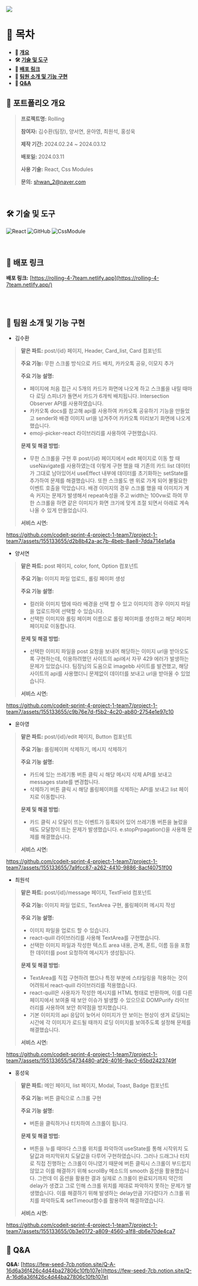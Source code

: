 <img src="https://capsule-render.vercel.app/api?type=waving&color=auto&height=300&section=header&text=Rolling&fontSize=90" />

# 📗 목차 #
<b>

- 📝 [개요](#-포트폴리오-개요)
- 🛠 [기술 및 도구](#-기술-및-도구)
- 🔗 [배포 링크](#-배포-링크)
- 🤝 [팀원 소개 및 기능 구현](#-팀원-소개-및-기능-구현)
- 🙋 [Q&A](#-Q&A)

</b>



## **📝 포트폴리오 개요**

> **프로젝트명:** Rolling
>
> **참여자:** 김수환(팀장), 양서연, 윤아영, 최원석, 홍성욱
>
> **제작 기간:** 2024.02.24 ~ 2024.03.12
>
> **배포일:** 2024.03.11
>
> **사용 기술:** React, Css Modules
>
> **문의:** shwan_2@naver.com

<br />

## **🛠 기술 및 도구**

![React](https://img.shields.io/badge/React-53C1DE?style=flat-square&logo=react&logoColor=white) 
![GitHub](https://img.shields.io/badge/Github-%23121011.svg?style=flat-square&logo=github&logoColor=white)
![CssModule](https://img.shields.io/badge/CssModules-0ABF53?style=flat-square&logo=cssmodules&logoColor=white)



<br />

## **🔗 배포 링크**

**배포 링크:** [https://rolling-4-7team.netlify.app](https://rolling-4-7team.netlify.app/)

<br />

<br />

## **🤝 팀원 소개 및 기능 구현**

- 김수환
> **맡은 파트:** post/{id} 페이지, Header, Card_list, Card 컴포넌트
>
> **주요 기능:** 무한 스크롤 방식으로 카드 배치, 카카오톡 공유, 이모지 추가
>
> **주요 기능 설명:**
> - 페이지에 처음 접근 시 5개의 카드가 화면에 나오게 하고 스크롤을 내릴 때마다 로딩 스피너가 돌면서 카드가 6개씩 배치됩니다. Intersection Observer API를 사용하였습니다.
> - 카카오톡 docs를 참고해 api를 사용하여 카카오톡 공유하기 기능을 만들었고 sender와 배경 이미지 url을 넘겨주어 카카오톡 미리보기 화면에 나오게 했습니다.
> - emoji-picker-react 라이브러리를 사용하여 구현했습니다.
>
> **문제 및 해결 방법:**
> - 무한 스크롤을 구현 후 post/{id} 페이지에서 edit 페이지로 이동 할 때 useNavigate를 사용하였는데 이렇게 구현 했을 때 기존의 카드 list 데이터가 그대로 남아있어서 useEffect 내부에 데이터를 초기화하는 setState를 추가하여 문제를 해결했습니다. 또한 스크롤도 맨 위로 가게 되어 불필요한 이벤트 호출을 막았습니다. 배경 이미지의 경우 스크롤 했을 때 이미지가 계속 커지는 문제가 발생해서 repeat속성을 주고 width는 100vw로 하여 무한 스크롤을 하면 같은 이미지가 화면 크기에 맞게 조절 되면서 아래로 계속 나올 수 있게 만들었습니다.
>   
> **서비스 시연:**
>   

https://github.com/codeit-sprint-4-project-1-team7/project-1-team7/assets/155133655/d2b8b42a-ac7b-4beb-8ae8-7dda714e1a6a

> 
- 양서연
> **맡은 파트:** post 페이지, color, font, Option 컴포넌트
>
> **주요 기능:** 이미지 파일 업로드, 롤링 페이퍼 생성
>
> **주요 기능 설명:**
> - 컬러와 이미지 탭에 따라 배경을 선택 할 수 있고 이미지의 경우 이미지 파일을 업로드하여 선택할 수 있습니다. 
> - 선택한 이미지와 롤링 페이퍼 이름으로 롤링 페이퍼를 생성하고 해당 페이퍼 페이지로 이동합니다.
>
> **문제 및 해결 방법:**
> - 선택한 이미지 파일을 post 요청을 보내어 해당하는 이미지 url을 받아오도록 구현하는데, 이용하려했던 사이트의 api에서 자꾸 429 에러가 발생하는 문제가 있었습니다. 팀장님의 도움으로 imagebb 사이트를 발견했고, 해당 사이트의 api를 사용했더니 문제없이 데이터를 보내고 url을 받아올 수 있었습니다.
>   
> **서비스 시연:**
>   

https://github.com/codeit-sprint-4-project-1-team7/project-1-team7/assets/155133655/c9b76e7d-f5b2-4c20-ab80-2754e1e97c10


- 윤아영
> **맡은 파트:** post/{id}/edit 페이지, Button 컴포넌트
>
> **주요 기능:** 롤링페이퍼 삭제하기, 메시지 삭제하기
>
> **주요 기능 설명:**
> - 카드에 있는 쓰레기통 버튼 클릭 시 해당 메시지 삭제 API를 보내고 messages state를 변경합니다.
> - 삭제하기 버튼 클릭 시 해당 롤링페이퍼를 삭제하는 API를 보내고 list 페이지로 이동합니다.
> 
> **문제 및 해결 방법:**
> - 카드 클릭 시 모달이 뜨는 이벤트가 등록되어 있어 쓰레기통 버튼을 눌렀을 때도 모달창이 뜨는 문제가 발생했습니다. e.stopPrpagation()을 사용해 문제를 해결했습니다.
>   
> **서비스 시연:**
>

https://github.com/codeit-sprint-4-project-1-team7/project-1-team7/assets/155133655/7a9fcc87-a262-4410-9886-8acf40751f00


> 
- 최원석
> **맡은 파트:** post/{id}/message 페이지, TextField 컴포넌트
>
> **주요 기능:** 이미지 파일 업로드, TextArea 구현, 롤링페이퍼 메시지 작성
>
> **주요 기능 설명:**
> - 이미지 파일을 업로드 할 수 있습니다.
> - react-quill 라이브러리를 사용해 TextArea를 구현했습니다.
> - 선택한 이미지 파일과 작성한 텍스트 area 내용, 관계, 폰트, 이름 등을 포함한 데이터를 post 요청하여 메시지가 생성됩니다.
> 
> **문제 및 해결 방법:**
> - TextArea를 직접 구현하려 했으나 특정 부분에 스타일링을 적용하는 것이 어려워서 react-quill 라이브러리를 적용했습니다.
> - react-quill은 사용자가 작성한 메시지를 HTML 형태로 반환하며, 이를 다른 페이지에서 보여줄 때 보안 이슈가 발생할 수 있으므로 DOMPurify 라이브러리를 사용하여 보안 취약점을 방지했습니다.
> - 기본 이미지의 api 응답이 늦어서 이미지가 안 보이는 현상이 생겨 로딩되는 시간에 각 이미지가 로드될 때까지 로딩 이미지를 보여주도록 설정해 문제를 해결했습니다.
>   
> **서비스 시연:**
>

https://github.com/codeit-sprint-4-project-1-team7/project-1-team7/assets/155133655/54734480-af26-4016-9ac0-65bd2423749f


- 홍성욱
> **맡은 파트:** 메인 페이지, list 페이지, Modal, Toast, Badge 컴포넌트
>
> **주요 기능:** 버튼 클릭으로 스크롤 구현
>
> **주요 기능 설명:**
> - 버튼을 클릭하거나 터치하여 스크롤이 됩니다.
> 
> **문제 및 해결 방법:**
> - 버튼을 누를 때마다 스크롤 위치를 파악하여 useState를 통해 시작위치 도달값과 마지막위치 도달값을 다루어 구현하였습니다. 그러나 드래그나 터치로 직접 진행하는 스크롤이 아니였기 때문에 버튼 클릭시 스크롤이 부드럽지 않았고 이를 해결하기 위해 scrollBy 메소드의 smooth 옵션을 활용했습니다. 그런데 이 옵션을 활용한 결과 실제로 스크롤이 완료되기까지 약간의 delay가 생겼고 그로 인해 스크롤 위치를 제대로 파악하지 못하는 문제가 발생했습니다. 이를 해결하기 위해 발생하는 delay만큼 기다렸다가 스크롤 위치를 파악하도록 setTimeout함수를 활용하여 해결하였습니다.
>   
> **서비스 시연:**
>

https://github.com/codeit-sprint-4-project-1-team7/project-1-team7/assets/155133655/0b3e0172-a809-4560-a1f8-db6e70de4ca7

## **🙋 Q&A** 

**Q&A:** [https://few-seed-7cb.notion.site/Q-A-16d6a36f426c4d44ba27806c10fb107e](https://few-seed-7cb.notion.site/Q-A-16d6a36f426c4d44ba27806c10fb107e)
<br/>
